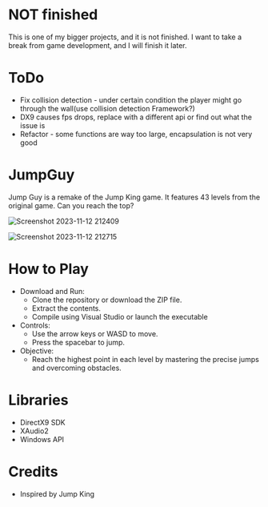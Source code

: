 # NOT finished

This is one of my bigger projects, and it is not finished. I want to take a break from game development, and I will finish it later.

# ToDo

* Fix collision detection - under certain condition the player might go through the wall(use collision detection Framework?)
* DX9 causes fps drops, replace with a different api or find out what the issue is
* Refactor - some functions are way too large, encapsulation is not very good

# JumpGuy

Jump Guy is a remake of the Jump King game. It features 43 levels from the original game. Can you reach the top?

![Screenshot 2023-11-12 212409](https://github.com/Edveika/JumpGuy/assets/113787144/db32e7f9-2ff3-451c-9cb6-4f0c93df1ce6)

![Screenshot 2023-11-12 212715](https://github.com/Edveika/JumpGuy/assets/113787144/25706be4-04ad-4197-be5c-b7151d05064d)

# How to Play

* Download and Run:
  * Clone the repository or download the ZIP file.
  * Extract the contents.
  * Compile using Visual Studio or launch the executable
* Controls:
  * Use the arrow keys or WASD to move.
  * Press the spacebar to jump.
* Objective:
  * Reach the highest point in each level by mastering the precise jumps and overcoming obstacles.

# Libraries

* DirectX9 SDK
* XAudio2
* Windows API

# Credits

* Inspired by Jump King
